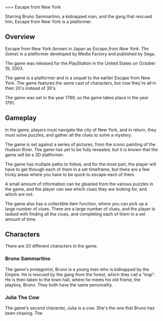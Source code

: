 
===
Escape from New York

Starring Bruno Sammartino, a kidnapped man, and the gang that rescued him, Escape from New York is a platformer.

## Overview

Escape from New York (known in Japan as _Escape from New York: The Game_) is a platformer developed by Media Factory and published by Sega.

The game was released for the PlayStation in the United States on October 19, 2003.

The game is a platformer and is a sequel to the earlier Escape from New York. The game features the same cast of characters, but now they're all in their 20's instead of 30's.

The game was set in the year 1789, so the game takes place in the year 1791.

## Gameplay

In the game, players must navigate the city of New York, and in return, they must solve puzzles, and gather all the clues to solve a mystery.

The game is set against a series of pictures, from the iconic painting of the Hudson River. The game has yet to be fully revealed, but it is known that the game will be a 3D platformer.

The game has multiple paths to follow, and for the most part, the player will have to get through each of them in a set timeframe, but there are a few tricky areas where you have to be quick to escape each of them.

A small amount of information can be gleaned from the various puzzles in the game, and the player can see which clues they are looking for, and which are not.

The game also has a collectible item function, where you can pick up a large number of clues. There are a large number of clues, and the player is tasked with finding all the clues, and completing each of them in a set amount of time.

## Characters

There are 20 different characters in the game.

### Bruno Sammartino

The game's protagonist, Bruno is a young man who is kidnapped by the Empire. He is rescued by the gang from the forest, which they call a "trap". He is then taken to the town hall, where he meets his old friend, the playboy, Bruno. They both have the same personality.

### Julia The Cow

The game's second character, Julia is a cow. She's the one that Bruno has been chasing. The
